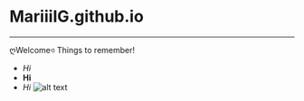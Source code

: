 # MariiiIG.github.io
---
ღWelcomeও
Things to remember!
- *Hi*
- **Hi**
- *Hi*
![alt text](https://pbs.twimg.com/media/FOYoBldakAEygaq?format=jpg&name=4096x4096)
